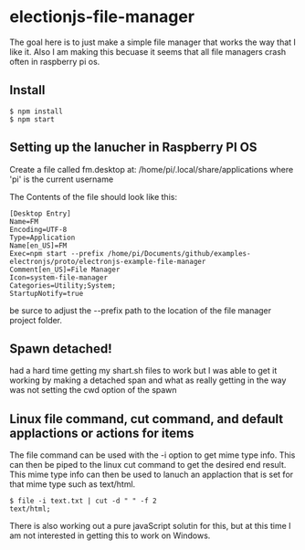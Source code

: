 # electionjs-file-manager

The goal here is to just make a simple file manager that works the way that I like it. Also I am making this becuase it seems that all file managers crash often in raspberry pi os.

## Install

```
$ npm install
$ npm start
```

## Setting up the lanucher in Raspberry PI OS

Create a file called fm.desktop at: /home/pi/.local/share/applications where 'pi' is the current username

The Contents of the file should look like this:

```
[Desktop Entry]
Name=FM
Encoding=UTF-8
Type=Application
Name[en_US]=FM
Exec=npm start --prefix /home/pi/Documents/github/examples-electronjs/proto/electronjs-example-file-manager
Comment[en_US]=File Manager
Icon=system-file-manager
Categories=Utility;System;
StartupNotify=true
```

be surce to adjust the --prefix path to the location of the file manager project folder.

## Spawn detached!

had a hard time getting my shart.sh files to work but I was able to get it working by making a detached span and what as really getting in the way was not setting the cwd option of the spawn


## Linux file command, cut command, and default applactions or actions for items

The file command can be used with the -i option to get mime type info. This can then be piped to the linux cut command to get the desired end result. This mime type info can then be used to lanuch an applaction that is set for that mime type such as text/html.

```
$ file -i text.txt | cut -d " " -f 2
text/html;
```

There is also working out a pure javaScript solutin for this, but at this time I am not interested in getting this to work on Windows.
